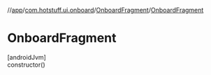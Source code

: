 //[app](../../../index.md)/[com.hotstuff.ui.onboard](../index.md)/[OnboardFragment](index.md)/[OnboardFragment](-onboard-fragment.md)

# OnboardFragment

[androidJvm]\
constructor()
